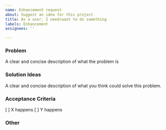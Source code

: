 ```yaml
---
name: Enhancement request
about: Suggest an idea for this project
title: As a user, I need/want to do something
labels: Enhancement
assignees: ''

---
```


### Problem
A clear and concise description of what the problem is

### Solution Ideas
A clear and concise description of what you think could solve this problem.

### Acceptance Criteria
[ ] X happens
[ ] Y happens

### Other
